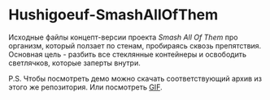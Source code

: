 # Hushigoeuf-SmashAllOfThem

Исходные файлы концепт-версии проекта *Smash All Of Them* про организм, который ползает по стенам, пробираясь сквозь препятствия. Основная цель - разбить все стеклянные контейнеры и освободить светлячков, которые заперты внутри.

P.S. Чтобы посмотреть демо можно скачать соответствующий архив из этого же репозитория. Или посмотреть [GIF](https://github.com/Hushigoeuf/Hushigoeuf-SmashAllOfThem/blob/main/smashallofthem_demo.gif).

